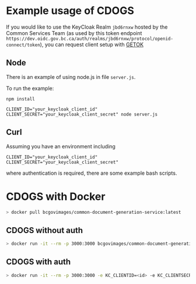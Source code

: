 # Example usage of CDOGS

If you would like to use the KeyCloak Realm `jbd6rnxw` hosted by the Common Services Team (as used by this token endpoint `https://dev.oidc.gov.bc.ca/auth/realms/jbd6rnxw/protocol/openid-connect/token`), you can request client setup with [GETOK](https://getok.nrs.gov.bc.ca/app/about)

## Node

There is an example of using node.js in file `server.js`.

To run the example:

```
npm install
```

```
CLIENT_ID="your_keycloak_client_id" CLIENT_SECRET="your_keycloak_client_secret" node server.js
```

## Curl

Assuming you have an environment including

```
CLIENT_ID="your_keycloak_client_id"
CLIENT_SECRET="your_keycloak_client_secret"
```

where authentication is required, there are some example bash scripts.

# CDOGS with Docker

```sh
> docker pull bcgovimages/common-document-generation-service:latest
```

## CDOGS without auth

```sh
> docker run -it --rm -p 3000:3000 bcgovimages/common-document-generation-service:latest
```

## CDOGS with auth
```sh
> docker run -it --rm -p 3000:3000 -e KC_CLIENTID=<id> -e KC_CLIENTSECRET=<secret> -e KC_ENABLED=true -e KC_PUBLICKEY=<publickey> -e KC_REALM=<realm> -e KC_SERVERURL=<url> bcgovimages/common-document-generation-service:latest
```
